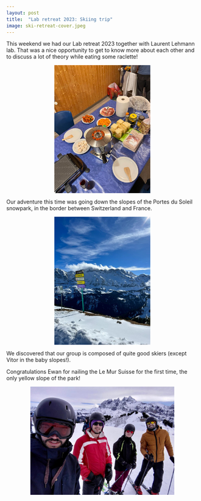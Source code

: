 ```yaml
---
layout: post
title:  "Lab retreat 2023: Skiing trip"
image: ski-retreat-cover.jpeg
---
```


This weekend we had our Lab retreat 2023 together with Laurent Lehmann lab. That was a nice opportunity to get to know more about each other and to discuss a lot of theory while eating some raclette! 

<img src="/assets/images/ski-retreat-dinner.jpeg"  width="50%" style="display:block;margin-left:auto;margin-right:auto;">

Our adventure this time was going down the slopes of the Portes du Soleil snowpark, in the border between Switzerland and France.

<img src="/assets/images/ski-retreat-view.jpeg"  width="50%" style="display:block;margin-left:auto;margin-right:auto;">

We discovered that our group is composed of quite good skiers (except Vitor in the baby slopes!). 

Congratulations Ewan for nailing the Le Mur Suisse for the first time, the only yellow slope of the park!

<img src="/assets/images/ski-retreat-cover.jpeg"  width="75%" style="display:block;margin-left:auto;margin-right:auto;">